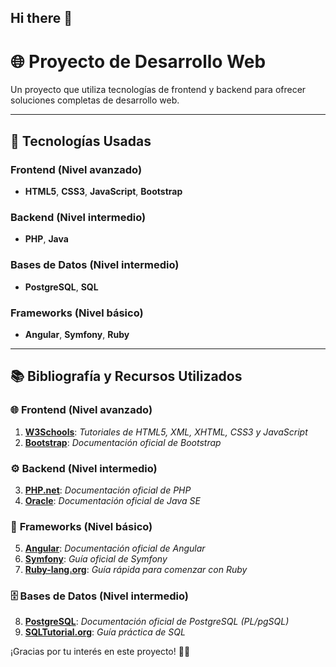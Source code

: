 ## Hi there 👋
# 🌐 **Proyecto de Desarrollo Web**

Un proyecto que utiliza tecnologías de frontend y backend para ofrecer soluciones completas de desarrollo web.

---

## 🚀 **Tecnologías Usadas**

### **Frontend** (Nivel avanzado)
- **HTML5**, **CSS3**, **JavaScript**, **Bootstrap**

### **Backend** (Nivel intermedio)
- **PHP**, **Java**

### **Bases de Datos** (Nivel intermedio)
- **PostgreSQL**, **SQL**

### **Frameworks** (Nivel básico)
- **Angular**, **Symfony**, **Ruby**

---

## 📚 **Bibliografía y Recursos Utilizados**

### 🌐 **Frontend** (Nivel avanzado)
1. **[W3Schools](https://www.w3schools.com/)**: *Tutoriales de HTML5, XML, XHTML, CSS3 y JavaScript*  
2. **[Bootstrap](https://getbootstrap.com/docs/)**: *Documentación oficial de Bootstrap*

### ⚙️ **Backend** (Nivel intermedio)
3. **[PHP.net](https://www.php.net/manual/es/)**: *Documentación oficial de PHP*  
4. **[Oracle](https://docs.oracle.com/en/java/)**: *Documentación oficial de Java SE*

### 🔧 **Frameworks** (Nivel básico)
5. **[Angular](https://angular.io/docs)**: *Documentación oficial de Angular*  
6. **[Symfony](https://symfony.com/doc/current/index.html)**: *Guía oficial de Symfony*  
7. **[Ruby-lang.org](https://www.ruby-lang.org/es/documentation/quickstart/)**: *Guía rápida para comenzar con Ruby*

### 🗄️ **Bases de Datos** (Nivel intermedio)
8. **[PostgreSQL](https://www.postgresql.org/docs/)**: *Documentación oficial de PostgreSQL (PL/pgSQL)*  
9. **[SQLTutorial.org](https://www.sqltutorial.org/)**: *Guía práctica de SQL*

¡Gracias por tu interés en este proyecto! 🚀✨
